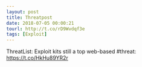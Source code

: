 ```yaml
---
layout: post
title: Threatpost
date: 2018-07-05 00:00:21
tourl: http://t.co/rD9Wvdqf3e
tags: [Exploit]
---
```

ThreatList: Exploit kits still a top web-based #threat: https://t.co/HkHu89YR2r